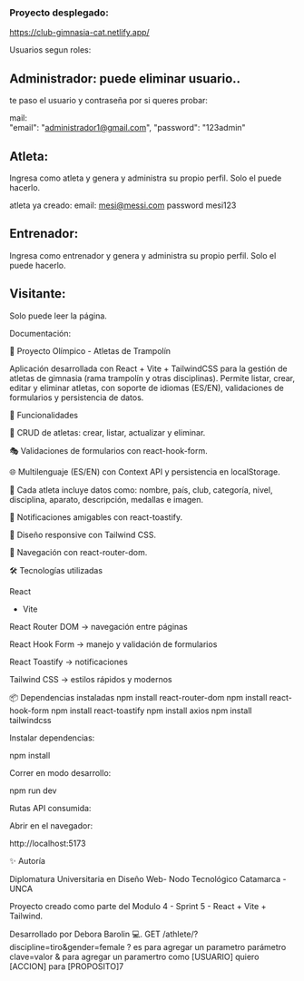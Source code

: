 ### Proyecto desplegado: 


https://club-gimnasia-cat.netlify.app/


Usuarios segun roles: 

## Administrador: puede eliminar usuario.. 

te paso el usuario y contraseña por si queres probar: 

mail:   
 "email": "administrador1@gmail.com",
  "password": "123admin"


  ## Atleta: 
  Ingresa como atleta y genera y administra su propio perfil. Solo el puede hacerlo. 

  atleta ya creado: 
  email: mesi@messi.com
  password mesi123


  ## Entrenador: 
  Ingresa como entrenador y genera y administra su propio perfil. Solo el puede hacerlo. 

  ## Visitante: 
  Solo puede leer la página. 

Documentación: 











🏅 Proyecto Olímpico - Atletas de Trampolín

Aplicación desarrollada con React + Vite + TailwindCSS para la gestión de atletas de gimnasia (rama trampolín y otras disciplinas).
Permite listar, crear, editar y eliminar atletas, con soporte de idiomas (ES/EN), validaciones de formularios y persistencia de datos.

🚀 Funcionalidades


📝 CRUD de atletas: crear, listar, actualizar y eliminar.

🎭 Validaciones de formularios con react-hook-form.

🌐 Multilenguaje (ES/EN) con Context API y persistencia en localStorage.

📸 Cada atleta incluye datos como: nombre, país, club, categoría, nivel, disciplina, aparato, descripción, medallas e imagen.

🔔 Notificaciones amigables con react-toastify.

🎨 Diseño responsive con Tailwind CSS.

🧭 Navegación con react-router-dom.

🛠️ Tecnologías utilizadas

React
 + Vite

React Router DOM
 → navegación entre páginas

React Hook Form
 → manejo y validación de formularios

React Toastify
 → notificaciones

Tailwind CSS
 → estilos rápidos y modernos

📦 Dependencias instaladas
npm install react-router-dom
npm install react-hook-form
npm install react-toastify
npm install axios
npm install tailwindcss 


Instalar dependencias:

npm install

Correr en modo desarrollo:

npm run dev


Rutas API consumida: 

Abrir en el navegador:

http://localhost:5173

✨ Autoría

Diplomatura Universitaria en Diseño Web- Nodo Tecnológico Catamarca - UNCA 

Proyecto creado como parte del Modulo 4 - Sprint 5 - React + Vite + Tailwind.

Desarrollado por Debora Barolin 💻.
GET /athlete/?discipline=tiro&gender=female
? es para agregar un parametro
parámetro
clave=valor
& para agregar un paramertro
como [USUARIO] quiero [ACCION] para [PROPOSITO]7


